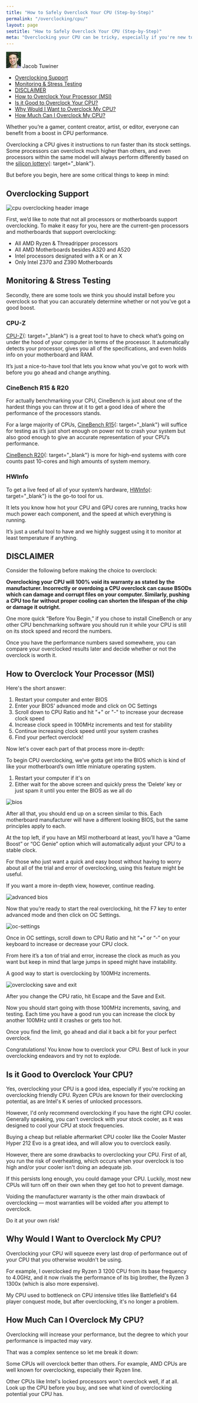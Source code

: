 ```yaml
---
title: "How to Safely Overclock Your CPU (Step-by-Step)" 
permalink: "/overclocking/cpu/"
layout: page
seotitle: "How to Safely Overclock Your CPU (Step-by-Step)" 
meta: "Overclocking your CPU can be tricky, especially if you're new to the world of building PCs. In this guide, you're going to learn exactly how to safely overclock your CPU, step-by-step."
---
```


<div class="author-line">
	<img class="author-image" alt="written by jacob tuwiner" src="/img/profile/close.jpg" />
	<span>Jacob Tuwiner</span>
</div>

<ul id="markdown-toc">
<li><a href="#overclocking-support" id="markdown-toc-overclocking-support">Overclocking Support</a></li>
<li><a href="#monitoring--stress-testing" id="markdown-toc-monitoring--stress-testing">Monitoring &amp; Stress Testing</a> 
</li>
<li><a href="#disclaimer" id="markdown-toc-disclaimer">DISCLAIMER</a></li>
<li><a href="#how-to-overclock-your-processor-msi" id="markdown-toc-how-to-overclock-your-processor-msi">How to Overclock Your Processor (MSI)</a></li>
<li><a href="#is-it-good-to-overclock-your-cpu" id="markdown-toc-is-it-good-to-overclock-your-cpu">Is it Good to Overclock Your CPU?</a></li>
<li><a href="#why-would-i-want-to-overclock-my-cpu" id="markdown-toc-why-would-i-want-to-overclock-my-cpu">Why Would I Want to Overclock My CPU?</a></li>
<li><a href="#how-much-can-i-overclock-my-cpu" id="markdown-toc-how-much-can-i-overclock-my-cpu">How Much Can I Overclock My CPU?</a></li>
</ul>

Whether you’re a gamer, content creator, artist, or editor, everyone can benefit from a boost in CPU performance. 

Overclocking a CPU gives it instructions to run faster than its stock settings. Some processors can overclock much higher than others, and even processors within the same model will always perform differently based on the [silicon lottery](https://forums.tomshardware.com/threads/what-is-the-silicon-lottery.1442554/){: target="_blank"}.

But before you begin, here are some critical things to keep in mind: 

## Overclocking Support
<img class="lazyload" alt="cpu overclocking header image" data-src="/img/overclocking/cpu/header.png" />

First, we’d like to note that not all processors or motherboards support overclocking. To make it easy for you, here are the current-gen processors and motherboards that support overclocking:

* All AMD Ryzen & Threadripper processors
* All AMD Motherboards besides A320 and A520
* Intel processors designated with a K or an X
* Only Intel Z370 and Z390 Motherboards

## Monitoring & Stress Testing

Secondly, there are some tools we think you should install before you overclock so that you can accurately determine whether or not you’ve got a good boost.

### CPU-Z

[CPU-Z](https://www.cpuid.com/softwares/cpu-z.html){: target="_blank"} is a great tool to have to check what’s going on under the hood of your computer in terms of the processor. It automatically detects your processor, gives you all of the specifications, and even holds info on your motherboard and RAM.

It’s just a nice-to-have tool that lets you know what you’ve got to work with before you go ahead and change anything.

### CineBench R15 & R20

For actually benchmarking your CPU, CineBench is just about one of the hardest things you can throw at it to get a good idea of where the performance of the processors stands.

For a large majority of CPUs, [CineBench R15](https://www.guru3d.com/files-details/cinebench-15-download.html){: target="_blank"} will suffice for testing as it’s just short enough on power not to crash your system but also good enough to give an accurate representation of your CPU’s performance. 

[CineBench R20](https://www.techspot.com/downloads/6709-cinebench.html){: target="_blank"} is more for high-end systems with core counts past 10-cores and high amounts of system memory.

### HWInfo

To get a live feed of all of your system’s hardware, [HWInfo](https://www.hwinfo.com/download/){: target="_blank"} is the go-to tool for us. 

It lets you know how hot your CPU and GPU cores are running, tracks how much power each component, and the speed at which everything is running. 

It’s just a useful tool to have and we highly suggest using it to monitor at least temperature if anything.

## DISCLAIMER

Consider the following before making the choice to overclock:

**Overclocking your CPU will 100% void its warranty as stated by the manufacturer. Incorrectly or overdoing a CPU overclock can cause BSODs which can damage and corrupt files on your computer. Similarly, pushing a CPU too far without proper cooling can shorten the lifespan of the chip or damage it outright.**

One more quick “Before You Begin,” if you chose to install CineBench or any other CPU benchmarking software you should run it while your CPU is still on its stock speed and record the numbers. 

Once you have the performance numbers saved somewhere, you can compare your overclocked results later and decide whether or not the overclock is worth it.

## How to Overclock Your Processor (MSI)

Here's the short answer: 

1. Restart your computer and enter BIOS
2. Enter your BIOS' advanced mode and click on OC Settings
3. Scroll down to CPU Ratio and hit "+" or "-" to increase your decrease clock speed
4. Increase clock speed in 100MHz increments and test for stability
5. Continue increasing clock speed until your system crashes
6. Find your perfect overclock! 

Now let's cover each part of that process more in-depth: 

To begin CPU overclocking, we’ve gotta get into the BIOS which is kind of like your motherboard’s own little miniature operating system.

1. Restart your computer if it's on 
2. Either wait for the above screen and quickly press the ‘Delete’ key or just spam it until you enter the BIOS as we all do

<img class="lazyload" alt="bios" data-src="/img/overclocking/cpu/bios.jpg" />

After all that, you should end up on a screen similar to this. Each motherboard manufacturer will have a different looking BIOS, but the same principles apply to each.

At the top left, if you have an MSI motherboard at least, you’ll have a “Game Boost” or “OC Genie” option which will automatically adjust your CPU to a stable clock. 

For those who just want a quick and easy boost without having to worry about all of the trial and error of overclocking, using this feature might be useful.

If you want a more in-depth view, however, continue reading.

<img class="lazyload" alt="advanced bios" data-src="/img/overclocking/cpu/advanced-bios.jpg" />

Now that you’re ready to start the real overclocking, hit the F7 key to enter advanced mode and then click on OC Settings.

<img class="lazyload" alt="oc-settings" data-src="/img/overclocking/cpu/oc-settings.jpg" />

Once in OC settings, scroll down to CPU Ratio and hit “+” or “-” on your keyboard to increase or decrease your CPU clock. 

From here it’s a ton of trial and error, increase the clock as much as you want but keep in mind that large jumps in speed might have instability. 

A good way to start is overclocking by 100MHz increments.

<img class="lazyload" alt="overclocking save and exit" data-src="/img/overclocking/cpu/save-exit.jpg" />

After you change the CPU ratio, hit Escape and the Save and Exit. 

Now you should start going with those 100MHz increments, saving, and testing. Each time you have a good run you can increase the clock by another 100MHz until it crashes or gets too hot. 

Once you find the limit, go ahead and dial it back a bit for your perfect overclock.

Congratulations! You know how to overclock your CPU. Best of luck in your overclocking endeavors and try not to explode. 

## Is it Good to Overclock Your CPU? 

Yes, overclocking your CPU is a good idea, especially if you're rocking an overclocking friendly CPU. Ryzen CPUs are known for their overclocking potential, as are Intel's K series of unlocked processors. 

However, I'd only recommend overclocking if you have the right CPU cooler. Generally speaking, you can't overclock with your stock cooler, as it was designed to cool your CPU at stock frequencies. 

Buying a cheap but reliable aftermarket CPU cooler like the Cooler Master Hyper 212 Evo is a great idea, and will allow you to overclock easily. 

However, there are some drawbacks to overclocking your CPU. First of all, you run the risk of overheating, which occurs when your overclock is too high and/or your cooler isn't doing an adequate job. 

If this persists long enough, you could damage your CPU. Luckily, most new CPUs will turn off on their own when they get too hot to prevent damage. 

Voiding the manufacturer warranty is the other main drawback of overclocking — most warranties will be voided after you attempt to overclock. 

Do it at your own risk! 

## Why Would I Want to Overclock My CPU? 

Overclocking your CPU will squeeze every last drop of performance out of your CPU that you otherwise wouldn't be using. 

For example, I overclocked my Ryzen 3 1200 CPU from its base frequency to 4.0GHz, and it now rivals the performance of its big brother, the Ryzen 3 1300x (which is also more expensive). 

My CPU used to bottleneck on CPU intensive titles like Battlefield's 64 player conquest mode, but after overclocking, it's no longer a problem. 

## How Much Can I Overclock My CPU? 

Overclocking will increase your performance, but the degree to which your performance is impacted may vary. 

That was a complex sentence so let me break it down: 

Some CPUs will overclock better than others. For example, AMD CPUs are well known for overclocking, especially their Ryzen line. 

Other CPUs like Intel's locked processors won't overclock well, if at all. Look up the CPU before you buy, and see what kind of overclocking potential your CPU has. 
